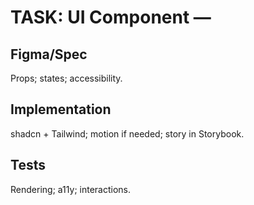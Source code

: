 # TASK: UI Component — <Name>

## Figma/Spec
Props; states; accessibility.

## Implementation
shadcn + Tailwind; motion if needed; story in Storybook.

## Tests
Rendering; a11y; interactions.
